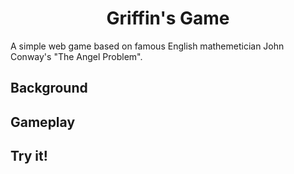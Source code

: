 <h1 align="center">Griffin's Game</h1>

A simple web game based on famous English mathemetician John Conway's "The Angel Problem".

## Background

<insert angel problem background here>

## Gameplay

<insert gameplay explanation>

## Try it!

<insert link>
